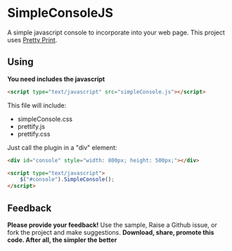 SimpleConsoleJS
===============

A simple javascript console to incorporate into your web page.
This project uses [Pretty Print](http://google-code-prettify.googlecode.com/svn/trunk/README.html).

## Using

**You need includes the javascript**
```html
<script type="text/javascript" src="simpleConsole.js"></script>
```
This file will include:
* simpleConsole.css
* prettify.js
* prettify.css

Just call the plugin in a "div" element:
```html
<div id="console" style="width: 800px; height: 500px;"></div>

<script type="text/javascript">
	$("#console").SimpleConsole();
</script>
```

## Feedback

**Please provide your feedback!** 
Use the sample, Raise a Github issue, or fork the project and make suggestions.
**Download, share, promote this code. After all, the simpler the better**

